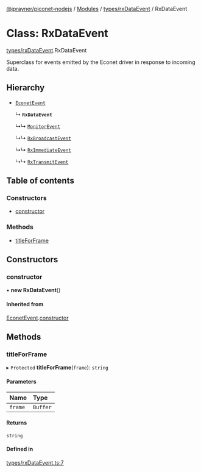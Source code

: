 [@jprayner/piconet-nodejs](../README.md) / [Modules](../modules.md) / [types/rxDataEvent](../modules/types_rxDataEvent.md) / RxDataEvent

# Class: RxDataEvent

[types/rxDataEvent](../modules/types_rxDataEvent.md).RxDataEvent

Superclass for events emitted by the Econet driver in response to incoming data.

## Hierarchy

- [`EconetEvent`](types_econetEvent.EconetEvent.md)

  ↳ **`RxDataEvent`**

  ↳↳ [`MonitorEvent`](types_monitorEvent.MonitorEvent.md)

  ↳↳ [`RxBroadcastEvent`](types_rxBroadcastEvent.RxBroadcastEvent.md)

  ↳↳ [`RxImmediateEvent`](types_rxImmediateEvent.RxImmediateEvent.md)

  ↳↳ [`RxTransmitEvent`](types_rxTransmitEvent.RxTransmitEvent.md)

## Table of contents

### Constructors

- [constructor](types_rxDataEvent.RxDataEvent.md#constructor)

### Methods

- [titleForFrame](types_rxDataEvent.RxDataEvent.md#titleforframe)

## Constructors

### constructor

• **new RxDataEvent**()

#### Inherited from

[EconetEvent](types_econetEvent.EconetEvent.md).[constructor](types_econetEvent.EconetEvent.md#constructor)

## Methods

### titleForFrame

▸ `Protected` **titleForFrame**(`frame`): `string`

#### Parameters

| Name | Type |
| :------ | :------ |
| `frame` | `Buffer` |

#### Returns

`string`

#### Defined in

[types/rxDataEvent.ts:7](https://github.com/jprayner/piconet/blob/81026b7/driver/nodejs/src/types/rxDataEvent.ts#L7)
